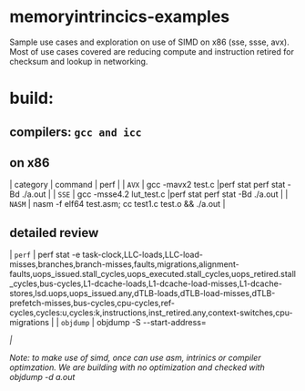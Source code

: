 # memoryintrincics-examples

Sample use cases and exploration on use of SIMD on x86 (sse, ssse, avx). Most of use cases covered are reducing compute and instruction retired for checksum and lookup in networking.

# build:

## compilers: `gcc and icc`

## on x86

| category | command | perf |
| `AVX` | gcc -mavx2 test.c |perf stat perf stat -Bd ./a.out |
| `SSE` | gcc -msse4.2 lut_test.c |perf stat perf stat -Bd ./a.out |
| `NASM` | nasm -f elf64 test.asm; cc test1.c test.o && ./a.out |


## detailed review

| `perf` | perf stat -e task-clock,LLC-loads,LLC-load-misses,branches,branch-misses,faults,migrations,alignment-faults,uops_issued.stall_cycles,uops_executed.stall_cycles,uops_retired.stall_cycles,bus-cycles,L1-dcache-loads,L1-dcache-load-misses,L1-dcache-stores,lsd.uops,uops_issued.any,dTLB-loads,dTLB-load-misses,dTLB-prefetch-misses,bus-cycles,cpu-cycles,ref-cycles,cycles:u,cycles:k,instructions,inst_retired.any,context-switches,cpu-migrations |
| `objdump` | objdump -S --start-address=<address of binary> <binary> |



Note: to make use of simd, once can use asm, intrinics or compiler optimzation. We are building with no optimization and checked with objdump -d a.out
